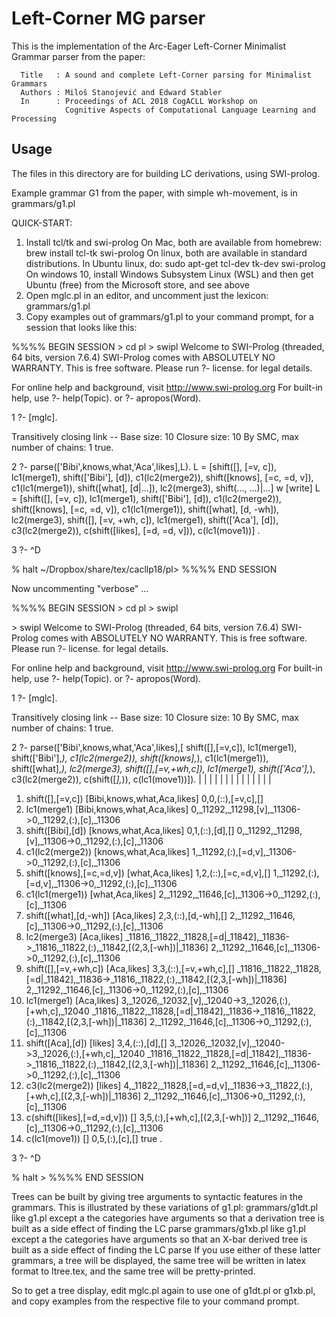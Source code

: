 # Left-Corner MG parser

This is the implementation of the Arc-Eager Left-Corner Minimalist Grammar parser from the paper:

      Title   : A sound and complete Left-Corner parsing for Minimalist Grammars
      Authors : Miloš Stanojević and Edward Stabler
      In      : Proceedings of ACL 2018 CogACLL Workshop on
                Cognitive Aspects of Computational Language Learning and Processing

## Usage

The files in this directory are for building LC derivations, using SWI-prolog.

Example grammar G1 from the paper, with simple wh-movement, is in grammars/g1.pl

QUICK-START:
1. Install tcl/tk and swi-prolog
  On Mac, both are available from homebrew:
        brew install tcl-tk swi-prolog
  On linux, both are available in standard distributions.
     In Ubuntu linux, do:
        sudo apt-get tcl-dev tk-dev swi-prolog
  On windows 10, install Windows Subsystem Linux (WSL) and
     then get Ubuntu (free) from the Microsoft store,
     and see above
2. Open mglc.pl in an editor, and uncomment just the lexicon: grammars/g1.pl
3. Copy examples out of grammars/g1.pl to your command prompt, for a session
   that looks like this:

%%%% BEGIN SESSION
&gt; cd pl
&gt; swipl
Welcome to SWI-Prolog (threaded, 64 bits, version 7.6.4)
SWI-Prolog comes with ABSOLUTELY NO WARRANTY. This is free software.
Please run ?- license. for legal details.

For online help and background, visit http://www.swi-prolog.org
For built-in help, use ?- help(Topic). or ?- apropos(Word).

1 ?- [mglc].

Transitively closing link -- Base size: 10 Closure size: 10
By SMC, max number of chains: 1
true.

2 ?- parse(['Bibi',knows,what,'Aca',likes],L).
L = [shift([], [=v, c]), lc1(merge1), shift(['Bibi'], [d]), c1(lc2(merge2)), shift([knows], [=c, =d, v]), c1(lc1(merge1)), shift([what], [d|...]), lc2(merge3), shift(..., ...)|...] w
[write]
L = [shift([], [=v, c]), lc1(merge1), shift(['Bibi'], [d]), c1(lc2(merge2)), shift([knows], [=c, =d, v]), c1(lc1(merge1)), shift([what], [d, -wh]), lc2(merge3), shift([], [=v, +wh, c]), lc1(merge1), shift(['Aca'], [d]), c3(lc2(merge2)), c(shift([likes], [=d, =d, v])), c(lc1(move1))] .

3 ?- ^D

% halt
~/Dropbox/share/tex/cacllp18/pl> 
%%%% END SESSION

Now uncommenting "verbose" ...

%%%% BEGIN SESSION
&gt; cd pl
&gt; swipl

&gt; swipl
Welcome to SWI-Prolog (threaded, 64 bits, version 7.6.4)
SWI-Prolog comes with ABSOLUTELY NO WARRANTY. This is free software.
Please run ?- license. for legal details.

For online help and background, visit http://www.swi-prolog.org
For built-in help, use ?- help(Topic). or ?- apropos(Word).

1 ?- [mglc].

Transitively closing link -- Base size: 10 Closure size: 10
By SMC, max number of chains: 1
true.

2 ?- parse(['Bibi',knows,what,'Aca',likes],[
                     shift([],[=v,c]),
                     lc1(merge1),
                     shift(['Bibi'],_),
                     c1(lc2(merge2)),
                     shift([knows],_),
                     c1(lc1(merge1)),
                     shift([what],_),
                     lc2(merge3),
                     shift([],[=v,+wh,c]),
                     lc1(merge1),
                     shift(['Aca'],_),
                     c3(lc2(merge2)),
                     c(shift([_],_)),
                     c(lc1(move1))]).
|    |    |    |    |    |    |    |    |    |    |    |    |    |    
1. shift([],[=v,c]) [Bibi,knows,what,Aca,likes]
    0,0,(::),[=v,c],[]
2. lc1(merge1) [Bibi,knows,what,Aca,likes]
    0,_11292,_11298,[v],_11306->0,_11292,(:),[c],_11306
3. shift([Bibi],[d]) [knows,what,Aca,likes]
    0,1,(::),[d],[]
    0,_11292,_11298,[v],_11306->0,_11292,(:),[c],_11306
4. c1(lc2(merge2)) [knows,what,Aca,likes]
    1,_11292,(:),[=d,v],_11306->0,_11292,(:),[c],_11306
5. shift([knows],[=c,=d,v]) [what,Aca,likes]
    1,2,(::),[=c,=d,v],[]
    1,_11292,(:),[=d,v],_11306->0,_11292,(:),[c],_11306
6. c1(lc1(merge1)) [what,Aca,likes]
    2,_11292,_11646,[c],_11306->0,_11292,(:),[c],_11306
7. shift([what],[d,-wh]) [Aca,likes]
    2,3,(::),[d,-wh],[]
    2,_11292,_11646,[c],_11306->0,_11292,(:),[c],_11306
8. lc2(merge3) [Aca,likes]
    _11816,_11822,_11828,[=d|_11842],_11836->_11816,_11822,(:),_11842,[(2,3,[-wh])|_11836]
    2,_11292,_11646,[c],_11306->0,_11292,(:),[c],_11306
9. shift([],[=v,+wh,c]) [Aca,likes]
    3,3,(::),[=v,+wh,c],[]
    _11816,_11822,_11828,[=d|_11842],_11836->_11816,_11822,(:),_11842,[(2,3,[-wh])|_11836]
    2,_11292,_11646,[c],_11306->0,_11292,(:),[c],_11306
10. lc1(merge1) [Aca,likes]
    3,_12026,_12032,[v],_12040->3,_12026,(:),[+wh,c],_12040
    _11816,_11822,_11828,[=d|_11842],_11836->_11816,_11822,(:),_11842,[(2,3,[-wh])|_11836]
    2,_11292,_11646,[c],_11306->0,_11292,(:),[c],_11306
11. shift([Aca],[d]) [likes]
    3,4,(::),[d],[]
    3,_12026,_12032,[v],_12040->3,_12026,(:),[+wh,c],_12040
    _11816,_11822,_11828,[=d|_11842],_11836->_11816,_11822,(:),_11842,[(2,3,[-wh])|_11836]
    2,_11292,_11646,[c],_11306->0,_11292,(:),[c],_11306
12. c3(lc2(merge2)) [likes]
    4,_11822,_11828,[=d,=d,v],_11836->3,_11822,(:),[+wh,c],[(2,3,[-wh])|_11836]
    2,_11292,_11646,[c],_11306->0,_11292,(:),[c],_11306
13. c(shift([likes],[=d,=d,v])) []
    3,5,(:),[+wh,c],[(2,3,[-wh])]
    2,_11292,_11646,[c],_11306->0,_11292,(:),[c],_11306
14. c(lc1(move1)) []
    0,5,(:),[c],[]
true 
.

3 ?- ^D

% halt
&gt; 
%%%% END SESSION

Trees can be built by giving tree arguments to syntactic features in the grammars.
This is illustrated by these variations of g1.pl:
  grammars/g1dt.pl  like g1.pl except a the categories have arguments
                        so that a derivation tree is built as a side
			effect of finding the LC parse
  grammars/g1xb.pl  like g1.pl except a the categories have arguments
                        so that an X-bar derived tree is built as a side
			effect of finding the LC parse
If you use either of these latter grammars, a tree will be displayed,
the same tree will be written in latex format to ltree.tex,
and the same tree will be pretty-printed.

So to get a tree display, edit mglc.pl again to use one of g1dt.pl or g1xb.pl,
and copy examples from the respective file to your command prompt.
